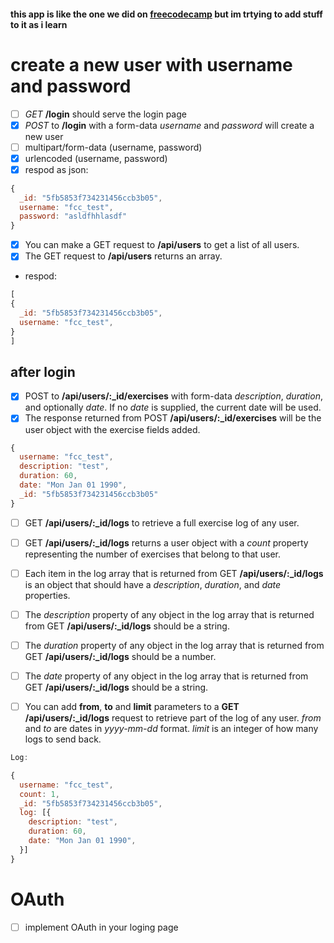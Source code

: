 #### this app is like the one we did on [freecodecamp](https://www.freecodecamp.org/learn/back-end-development-and-apis/back-end-development-and-apis-projects/exercise-tracker) but im trtying to add stuff to it as i learn


# create a new user with username and password  
- [ ] *GET* **/login** should serve the login page
- [x] *POST* to **/login** with a form-data  *username* and *password* will create a new user 
- [ ] multipart/form-data  (username, password)
- [x] urlencoded (username, password)
- [x]  respod as json:

```javascript
{
  _id: "5fb5853f734231456ccb3b05",
  username: "fcc_test",
  password: "asldfhhlasdf"
}
```

- [x]  You can make a GET request to **/api/users** to get a list of all users.
- [x]  The GET request to **/api/users** returns an array.
- respod:
```javascript
[
{
  _id: "5fb5853f734231456ccb3b05",
  username: "fcc_test",
}
]
```
## after login
- [x] POST to **/api/users/:_id/exercises** with form-data *description*, *duration*, and optionally *date*. If no *date* is supplied, the current date will be used.
- [x] The response returned from POST **/api/users/:_id/exercises** will be the user object with the exercise fields added.
```javascript
{
  username: "fcc_test",
  description: "test",
  duration: 60,
  date: "Mon Jan 01 1990",
  _id: "5fb5853f734231456ccb3b05"
}
```
- [ ] GET **/api/users/:_id/logs** to retrieve a full exercise log of any user.
- [ ] GET **/api/users/:_id/logs** returns a user object with a *count* property representing the number of exercises that belong to that user.
- [ ] Each item in the log array that is returned from GET **/api/users/:_id/logs** is an object that should have a *description*, *duration*, and *date* properties.

- [ ] The *description* property of any object in the log array that is returned from GET **/api/users/:_id/logs** should be a string.
- [ ] The *duration* property of any object in the log array that is returned from GET **/api/users/:_id/logs** should be a number.
- [ ] The *date* property of any object in the log array that is returned from GET **/api/users/:_id/logs** should be a string.
- [ ] You can add **from**, **to** and **limit** parameters to a **GET** **/api/users/:_id/logs** request to retrieve part of the log of any user. *from* and *to* are dates in *yyyy-mm-dd* format. *limit* is an integer of how many logs to send back.

```javascript
Log:

{
  username: "fcc_test",
  count: 1,
  _id: "5fb5853f734231456ccb3b05",
  log: [{
    description: "test",
    duration: 60,
    date: "Mon Jan 01 1990",
  }]
}
```
# OAuth
- [ ] implement OAuth in your loging page



